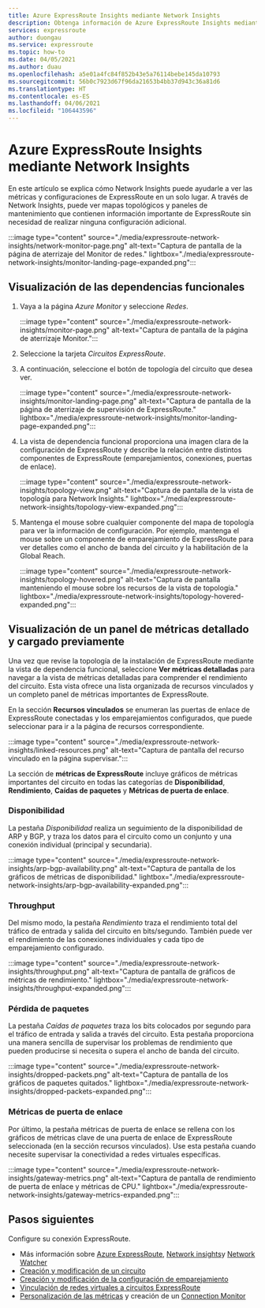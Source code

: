 ```yaml
---
title: Azure ExpressRoute Insights mediante Network Insights
description: Obtenga información de Azure ExpressRoute Insights mediante Network Insights.
services: expressroute
author: duongau
ms.service: expressroute
ms.topic: how-to
ms.date: 04/05/2021
ms.author: duau
ms.openlocfilehash: a5e01a4fc84f852b43e5a76114bebe145da10793
ms.sourcegitcommit: 56b0c7923d67f96da21653b4bb37d943c36a81d6
ms.translationtype: HT
ms.contentlocale: es-ES
ms.lasthandoff: 04/06/2021
ms.locfileid: "106443596"
---
```

# <a name="azure-expressroute-insights-using-network-insights"></a>Azure ExpressRoute Insights mediante Network Insights

En este artículo se explica cómo Network Insights puede ayudarle a ver las métricas y configuraciones de ExpressRoute en un solo lugar. A través de Network Insights, puede ver mapas topológicos y paneles de mantenimiento que contienen información importante de ExpressRoute sin necesidad de realizar ninguna configuración adicional.

:::image type="content" source="./media/expressroute-network-insights/network-monitor-page.png" alt-text="Captura de pantalla de la página de aterrizaje del Monitor de redes." lightbox="./media/expressroute-network-insights/monitor-landing-page-expanded.png":::

## <a name="visualize-functional-dependencies"></a>Visualización de las dependencias funcionales

1. Vaya a la página *Azure Monitor* y seleccione *Redes*.

    :::image type="content" source="./media/expressroute-network-insights/monitor-page.png" alt-text="Captura de pantalla de la página de aterrizaje Monitor.":::

1. Seleccione la tarjeta *Circuitos ExpressRoute*. 

1. A continuación, seleccione el botón de topología del circuito que desea ver.

   :::image type="content" source="./media/expressroute-network-insights/monitor-landing-page.png" alt-text="Captura de pantalla de la página de aterrizaje de supervisión de ExpressRoute." lightbox="./media/expressroute-network-insights/monitor-landing-page-expanded.png"::: 

1. La vista de dependencia funcional proporciona una imagen clara de la configuración de ExpressRoute y describe la relación entre distintos componentes de ExpressRoute (emparejamientos, conexiones, puertas de enlace).

    :::image type="content" source="./media/expressroute-network-insights/topology-view.png" alt-text="Captura de pantalla de la vista de topología para Network Insights." lightbox="./media/expressroute-network-insights/topology-view-expanded.png":::

1. Mantenga el mouse sobre cualquier componente del mapa de topología para ver la información de configuración. Por ejemplo, mantenga el mouse sobre un componente de emparejamiento de ExpressRoute para ver detalles como el ancho de banda del circuito y la habilitación de la Global Reach.

    :::image type="content" source="./media/expressroute-network-insights/topology-hovered.png" alt-text="Captura de pantalla manteniendo el mouse sobre los recursos de la vista de topología." lightbox="./media/expressroute-network-insights/topology-hovered-expanded.png":::

## <a name="view-a-detailed-and-pre-loaded-metrics-dashboard"></a>Visualización de un panel de métricas detallado y cargado previamente

Una vez que revise la topología de la instalación de ExpressRoute mediante la vista de dependencia funcional, seleccione **Ver métricas detalladas** para navegar a la vista de métricas detalladas para comprender el rendimiento del circuito. Esta vista ofrece una lista organizada de recursos vinculados y un completo panel de métricas importantes de ExpressRoute.

En la sección **Recursos vinculados** se enumeran las puertas de enlace de ExpressRoute conectadas y los emparejamientos configurados, que puede seleccionar para ir a la página de recursos correspondiente.

:::image type="content" source="./media/expressroute-network-insights/linked-resources.png" alt-text="Captura de pantalla del recurso vinculado en la página supervisar.":::


La sección de **métricas de ExpressRoute** incluye gráficos de métricas importantes del circuito en todas las categorías de **Disponibilidad**, **Rendimiento**, **Caídas de paquetes** y **Métricas de puerta de enlace**.

### <a name="availability"></a>Disponibilidad

La pestaña *Disponibilidad* realiza un seguimiento de la disponibilidad de ARP y BGP, y traza los datos para el circuito como un conjunto y una conexión individual (principal y secundaria). 

:::image type="content" source="./media/expressroute-network-insights/arp-bgp-availability.png" alt-text="Captura de pantalla de los gráficos de métricas de disponibilidad." lightbox="./media/expressroute-network-insights/arp-bgp-availability-expanded.png":::

### <a name="throughput"></a>Throughput

Del mismo modo, la pestaña *Rendimiento* traza el rendimiento total del tráfico de entrada y salida del circuito en bits/segundo. También puede ver el rendimiento de las conexiones individuales y cada tipo de emparejamiento configurado.

:::image type="content" source="./media/expressroute-network-insights/throughput.png" alt-text="Captura de pantalla de gráficos de métricas de rendimiento." lightbox="./media/expressroute-network-insights/throughput-expanded.png":::

### <a name="packet-drops"></a>Pérdida de paquetes

La pestaña *Caídas de paquetes* traza los bits colocados por segundo para el tráfico de entrada y salida a través del circuito. Esta pestaña proporciona una manera sencilla de supervisar los problemas de rendimiento que pueden producirse si necesita o supera el ancho de banda del circuito.

:::image type="content" source="./media/expressroute-network-insights/dropped-packets.png" alt-text="Captura de pantalla de los gráficos de paquetes quitados." lightbox="./media/expressroute-network-insights/dropped-packets-expanded.png":::

### <a name="gateway-metrics"></a>Métricas de puerta de enlace

Por último, la pestaña métricas de puerta de enlace se rellena con los gráficos de métricas clave de una puerta de enlace de ExpressRoute seleccionada (en la sección recursos vinculados). Use esta pestaña cuando necesite supervisar la conectividad a redes virtuales específicas.

:::image type="content" source="./media/expressroute-network-insights/gateway-metrics.png" alt-text="Captura de pantalla de rendimiento de puerta de enlace y métricas de CPU." lightbox="./media/expressroute-network-insights/gateway-metrics-expanded.png":::

## <a name="next-steps"></a>Pasos siguientes

Configure su conexión ExpressRoute.
  
* Más información sobre [Azure ExpressRoute](expressroute-introduction.md), [Network insights](../azure-monitor/insights/network-insights-overview.md)y [Network Watcher](../network-watcher/network-watcher-monitoring-overview.md)
* [Creación y modificación de un circuito](expressroute-howto-circuit-arm.md)
* [Creación y modificación de la configuración de emparejamiento](expressroute-howto-routing-arm.md)
* [Vinculación de redes virtuales a circuitos ExpressRoute](expressroute-howto-linkvnet-arm.md)
* [Personalización de las métricas](expressroute-monitoring-metrics-alerts.md) y creación de un [Connection Monitor](../network-watcher/connection-monitor-overview.md)
